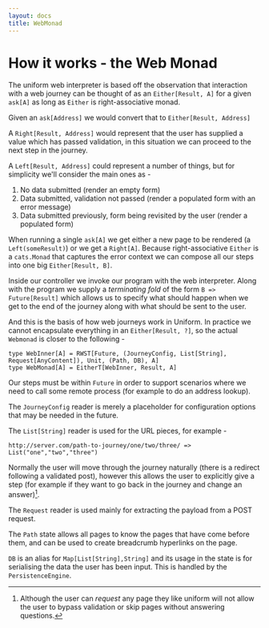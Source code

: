 ```yaml
---
layout: docs
title: WebMonad
---
```


# How it works - the Web Monad

The uniform web interpreter is based off the observation that
interaction with a web journey can be thought of as an
`Either[Result, A]` for a given `ask[A]` as long as `Either` is
right-associative monad.

Given an `ask[Address]` we would convert that to `Either[Result, Address]`

A `Right[Result, Address]` would represent that the user has supplied
a value which has passed validation, in this situation we can proceed
to the next step in the journey.

A `Left[Result, Address]` could represent a number of things, but for
simplicity we'll consider the main ones as -

1. No data submitted (render an empty form)
2. Data submitted, validation not passed (render a populated form with
   an error message)
3. Data submitted previously, form being revisited by the user (render a
   populated form)

When running a single `ask[A]` we get either a new page to be rendered (a
`Left(someResult)`) or we get a `Right[A]`. Because right-associative
`Either` is a `cats.Monad` that captures the error context we can compose
all our steps into one big `Either[Result, B]`.

Inside our controller we invoke our program with the web
interpreter. Along with the program we supply a _terminating fold_ of the
form `B => Future[Result]` which allows us to specify what should happen when
we get to the end of the journey along with what should be sent to the
user.

And this is the basis of how web journeys work in Uniform. In practice
we cannot encapsulate everything in an `Either[Result, ?]`, so the
actual `Webmonad` is closer to the following -

```
type WebInner[A] = RWST[Future, (JourneyConfig, List[String], Request[AnyContent]), Unit, (Path, DB), A]
type WebMonad[A] = EitherT[WebInner, Result, A]
```

Our steps must be within `Future` in order to support scenarios where
we need to call some remote process (for example to do an address
lookup).

The `JourneyConfig` reader is merely a placeholder for configuration options that
may be needed in the future.

The `List[String]` reader is used for the URL pieces, for example -

```
http://server.com/path-to-journey/one/two/three/ => List("one","two","three")
```

Normally the user will move through the journey naturally (there is a
redirect following a validated post), however this allows the user to
explicitly give a step (for example if they want to go back in the
journey and change an answer)[^1].

[^1]: Although the user can _request_ any page they like uniform will
    not allow the user to bypass validation or skip pages without
    answering questions.

The `Request` reader is used mainly for extracting the payload from a
POST request.

The `Path` state allows all pages to know the pages that have come
before them, and can be used to create breadcrumb hyperlinks on the
page.

`DB` is an alias for `Map[List[String],String]` and its usage in the
state is for serialising the data the user has been input. This is
handled by the `PersistenceEngine`.
